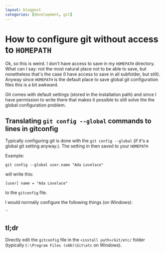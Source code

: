 ```yaml
---
layout: blogpost
categories: [development, git]
---
```

# How to configure git without access to `HOMEPATH`

Ok, so this is weird. I don't have access to save in my `HOMEPATH` directory. What can I say: not the most natural place not to be able to save, but nonetheless that's the case (I have access to save in all subfolder, but still). Anyway since `HOMEPATH` is the default place to save global git configuration files this is a bit awkward. 

Git comes with default settings (stored in the installation path) and since I have permission to write there that makes it possible to still solve the the global configuration problem. 

## Translating `git config --global` commands to lines in gitconfig

Typically configuring git is done with the `git config --global` (if it's a global git setting anyway.). The setting in then saved to your `HOMEPATH` 

Example: 

`git config --global user.name "Ada Lovelace"`

will write this: 

`[user]
	name = "Ada Lovelace"`

to the `gitconfig` file. 

I would normally configure the following things (on Windows):

``

## tl;dr

Directly edit the `gitconfig` file in the `<install path>/Git/etc/` folder (typically `C:\Program Files (x86)\Git\etc` on Windows). 